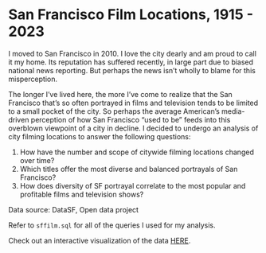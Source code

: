 # San Francisco Film Locations, 1915 - 2023

I moved to San Francisco in 2010. I love the city dearly and am proud to call it my home. Its reputation has suffered recently, in large part due to biased national news reporting. But perhaps the news isn’t wholly to blame for this misperception.

The longer I’ve lived here, the more I’ve come to realize that the San Francisco that’s so often portrayed in films and television tends to be limited to a small pocket of the city. So perhaps the average American’s media-driven perception of how San Francisco “used to be” feeds into this overblown viewpoint of a city in decline. I decided to undergo an analysis of city filming locations to answer the following questions:

1. How have the number and scope of citywide filming locations changed over time?
2. Which titles offer the most diverse and balanced portrayals of San Francisco?
3. How does diversity of SF portrayal correlate to the most popular and profitable films and television shows?

Data source: DataSF, Open data project

Refer to `sffilm.sql` for all of the queries I used for my analysis.

Check out an interactive visualization of the data [HERE](https://public.tableau.com/app/profile/katelyn.mueller.mclean/viz/SanFranciscoFilmingLocations/Dashboard1).
